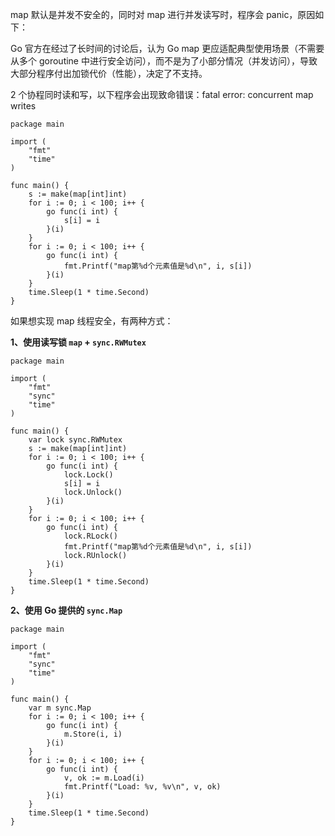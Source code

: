 map 默认是并发不安全的，同时对 map 进行并发读写时，程序会 panic，原因如下：

Go 官方在经过了长时间的讨论后，认为 Go map 更应适配典型使用场景（不需要从多个 goroutine 中进行安全访问），而不是为了小部分情况（并发访问），导致大部分程序付出加锁代价（性能），决定了不支持。

2 个协程同时读和写，以下程序会出现致命错误：fatal error: concurrent map writes

```
package main

import (
	"fmt"
	"time"
)

func main() {
	s := make(map[int]int)
	for i := 0; i < 100; i++ {
		go func(i int) {
			s[i] = i
		}(i)
	}
	for i := 0; i < 100; i++ {
		go func(i int) {
			fmt.Printf("map第%d个元素值是%d\n", i, s[i])
		}(i)
	}
	time.Sleep(1 * time.Second)
}
```

如果想实现 map 线程安全，有两种方式：

**1、使用读写锁 `map` + `sync.RWMutex`**

```
package main

import (
	"fmt"
	"sync"
	"time"
)

func main() {
	var lock sync.RWMutex
	s := make(map[int]int)
	for i := 0; i < 100; i++ {
		go func(i int) {
			lock.Lock()
			s[i] = i
			lock.Unlock()
		}(i)
	}
	for i := 0; i < 100; i++ {
		go func(i int) {
			lock.RLock()
			fmt.Printf("map第%d个元素值是%d\n", i, s[i])
			lock.RUnlock()
		}(i)
	}
	time.Sleep(1 * time.Second)
}
```

**2、使用 Go 提供的 `sync.Map`**

```
package main

import (
	"fmt"
	"sync"
	"time"
)

func main() {
	var m sync.Map
	for i := 0; i < 100; i++ {
		go func(i int) {
			m.Store(i, i)
		}(i)
	}
	for i := 0; i < 100; i++ {
		go func(i int) {
			v, ok := m.Load(i)
			fmt.Printf("Load: %v, %v\n", v, ok)
		}(i)
	}
	time.Sleep(1 * time.Second)
}
```

##
